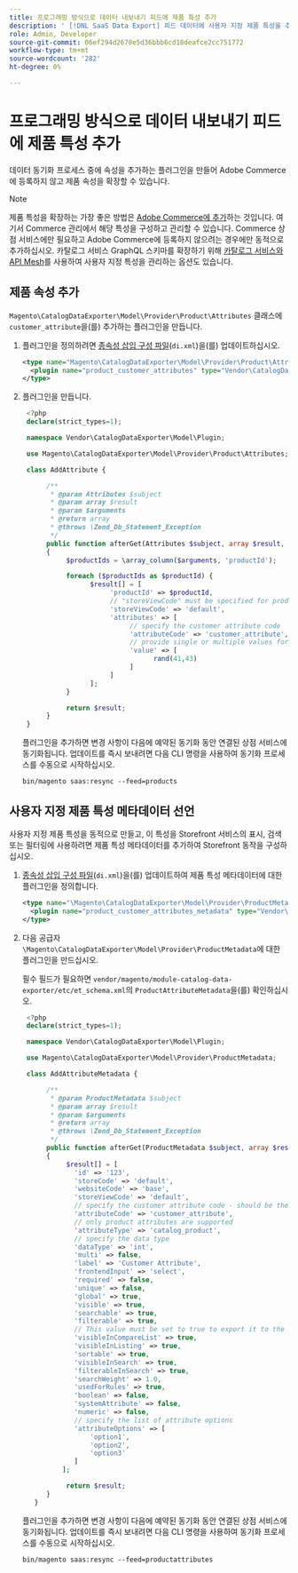 ```yaml
---
title: 프로그래밍 방식으로 데이터 내보내기 피드에 제품 특성 추가
description: ' [!DNL SaaS Data Export] 피드 데이터에 사용자 지정 제품 특성을 추가하는 방법을 알아봅니다.'
role: Admin, Developer
source-git-commit: 06ef294d2670e5d36bbb6cd18deafce2cc751772
workflow-type: tm+mt
source-wordcount: '282'
ht-degree: 0%

---
```


# 프로그래밍 방식으로 데이터 내보내기 피드에 제품 특성 추가

데이터 동기화 프로세스 중에 속성을 추가하는 플러그인을 만들어 Adobe Commerce에 등록하지 않고 제품 속성을 확장할 수 있습니다.

>[!NOTE]
>
>제품 특성을 확장하는 가장 좋은 방법은 [Adobe Commerce에 추가](extensibility-and-customizations.md#add-product-attributes-to-adobe-commerce)하는 것입니다. 여기서 Commerce 관리에서 해당 특성을 구성하고 관리할 수 있습니다. Commerce 상점 서비스에만 필요하고 Adobe Commerce에 등록하지 않으려는 경우에만 동적으로 추가하십시오. 카탈로그 서비스 GraphQL 스키마를 확장하기 위해 [카탈로그 서비스와 API Mesh](../catalog-service/mesh.md)를 사용하여 사용자 지정 특성을 관리하는 옵션도 있습니다.

## 제품 속성 추가

`Magento\CatalogDataExporter\Model\Provider\Product\Attributes` 클래스에 `customer_attribute`을(를) 추가하는 플러그인을 만듭니다.

1. 플러그인을 정의하려면 [종속성 삽입 구성 파일](https://developer.adobe.com/commerce/php/development/build/dependency-injection-file/)(`di.xml`)을(를) 업데이트하십시오.

   ```xml
   <type name="Magento\CatalogDataExporter\Model\Provider\Product\Attributes">
     <plugin name="product_customer_attributes" type="Vendor\CatalogDataExporter\Model\Plugin\AddAttribute"/>
   </type>
   ```

1. 플러그인을 만듭니다.

   ```php
    <?php
    declare(strict_types=1);
   
    namespace Vendor\CatalogDataExporter\Model\Plugin;
   
    use Magento\CatalogDataExporter\Model\Provider\Product\Attributes;
   
    class AddAttribute {
   
         /**
          * @param Attributes $subject
          * @param array $result
          * @param $arguments
          * @return array
          * @throws \Zend_Db_Statement_Exception
          */
         public function afterGet(Attributes $subject, array $result, $arguments): array
         {
              $productIds = \array_column($arguments, 'productId');
   
              foreach ($productIds as $productId) {
                    $result[] = [
                         'productId' => $productId,
                         // "storeViewCode" must be specified for products where the customer attribute value should be set
                         'storeViewCode' => 'default',
                         'attributes' => [
                              // specify the customer attribute code
                              'attributeCode' => 'customer_attribute',
                              // provide single or multiple values for the attribute
                              'value' => [
                                    rand(41,43)
                              ]
                         ]
                    ];
              }
   
              return $result;
         }
    }
   ```

   플러그인을 추가하면 변경 사항이 다음에 예약된 동기화 동안 연결된 상점 서비스에 동기화됩니다. 업데이트를 즉시 보내려면 다음 CLI 명령을 사용하여 동기화 프로세스를 수동으로 시작하십시오.

   ```
   bin/magento saas:resync --feed=products
   ```

## 사용자 지정 제품 특성 메타데이터 선언

사용자 지정 제품 특성을 동적으로 만들고, 이 특성을 Storefront 서비스의 표시, 검색 또는 필터링에 사용하려면 제품 특성 메타데이터를 추가하여 Storefront 동작을 구성하십시오.

1. [종속성 삽입 구성 파일](https://developer.adobe.com/commerce/php/development/build/dependency-injection-file/)(`di.xml`)을(를) 업데이트하여 제품 특성 메타데이터에 대한 플러그인을 정의합니다.

   ```xml
   <type name="\Magento\CatalogDataExporter\Model\Provider\ProductMetadata">
     <plugin name="product_customer_attributes_metadata" type="Vendor\CatalogDataExporter\Model\Plugin\AddAttributeMetadata"/>
   </type>
   ```

1. 다음 공급자 `\Magento\CatalogDataExporter\Model\Provider\ProductMetadata`에 대한 플러그인을 만드십시오.

   필수 필드가 필요하면 `vendor/magento/module-catalog-data-exporter/etc/et_schema.xml`의 `ProductAttributeMetadata`을(를) 확인하십시오.

   ```php
    <?php
    declare(strict_types=1);
   
    namespace Vendor\CatalogDataExporter\Model\Plugin;
   
    use Magento\CatalogDataExporter\Model\Provider\ProductMetadata;
   
    class AddAttributeMetadata {
   
         /**
          * @param ProductMetadata $subject
          * @param array $result
          * @param $arguments
          * @return array
          * @throws \Zend_Db_Statement_Exception
          */
         public function afterGet(ProductMetadata $subject, array $result, $arguments): array
         {
              $result[] = [
                'id' => '123',
                'storeCode' => 'default',
                'websiteCode' => 'base',
                'storeViewCode' => 'default',
                // specify the customer attribute code - should be the same as used in the products attributes plugin
                'attributeCode' => 'customer_attribute',
                // only product attributes are supported
                'attributeType' => 'catalog_product',
                // specify the data type
                'dataType' => 'int',
                'multi' => false,
                'label' => 'Customer Attribute',
                'frontendInput' => 'select',
                'required' => false,
                'unique' => false,
                'global' => true,
                'visible' => true,
                'searchable' => true,
                'filterable' => true,
                // This value must be set to true to export it to the storefront services
                'visibleInCompareList' => true,
                'visibleInListing' => true,
                'sortable' => true,
                'visibleInSearch' => true,
                'filterableInSearch' => true,
                'searchWeight' => 1.0,
                'usedForRules' => true,
                'boolean' => false,
                'systemAttribute' => false,
                'numeric' => false,
                // specify the list of attribute options
                'attributeOptions' => [
                    'option1',
                    'option2',
                    'option3'
                ]
             ];
   
              return $result;
         }
      }
   ```

   플러그인을 추가하면 변경 사항이 다음에 예약된 동기화 동안 연결된 상점 서비스에 동기화됩니다. 업데이트를 즉시 보내려면 다음 CLI 명령을 사용하여 동기화 프로세스를 수동으로 시작하십시오.

   ```
   bin/magento saas:resync --feed=productattributes
   ```




